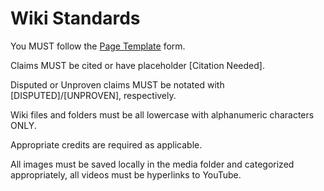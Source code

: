 # Wiki Standards

You MUST follow the [Page Template](https://360.consolemods.org/contribute/wiki/pagetemplate.html) form.

Claims MUST be cited or have placeholder [Citation Needed].

Disputed or Unproven claims MUST be notated with [DISPUTED]/[UNPROVEN], respectively.

Wiki files and folders must be all lowercase with alphanumeric characters ONLY.

Appropriate credits are required as applicable.

All images must be saved locally in the media folder and categorized appropriately, all videos must be hyperlinks to YouTube.

